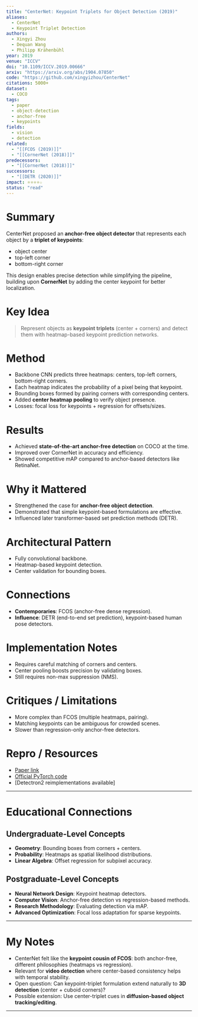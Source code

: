 ```yaml
---
title: "CenterNet: Keypoint Triplets for Object Detection (2019)"
aliases: 
  - CenterNet
  - Keypoint Triplet Detection
authors:
  - Xingyi Zhou
  - Dequan Wang
  - Philipp Krähenbühl
year: 2019
venue: "ICCV"
doi: "10.1109/ICCV.2019.00666"
arxiv: "https://arxiv.org/abs/1904.07850"
code: "https://github.com/xingyizhou/CenterNet"
citations: 5000+
dataset:
  - COCO
tags:
  - paper
  - object-detection
  - anchor-free
  - keypoints
fields:
  - vision
  - detection
related:
  - "[[FCOS (2019)]]"
  - "[[CornerNet (2018)]]"
predecessors:
  - "[[CornerNet (2018)]]"
successors:
  - "[[DETR (2020)]]"
impact: ⭐⭐⭐⭐☆
status: "read"
---
```


# Summary
CenterNet proposed an **anchor-free object detector** that represents each object by a **triplet of keypoints**:  
- object center  
- top-left corner  
- bottom-right corner  

This design enables precise detection while simplifying the pipeline, building upon **CornerNet** by adding the center keypoint for better localization.

# Key Idea
> Represent objects as **keypoint triplets** (center + corners) and detect them with heatmap-based keypoint prediction networks.

# Method
- Backbone CNN predicts three heatmaps: centers, top-left corners, bottom-right corners.  
- Each heatmap indicates the probability of a pixel being that keypoint.  
- Bounding boxes formed by pairing corners with corresponding centers.  
- Added **center heatmap pooling** to verify object presence.  
- Losses: focal loss for keypoints + regression for offsets/sizes.  

# Results
- Achieved **state-of-the-art anchor-free detection** on COCO at the time.  
- Improved over CornerNet in accuracy and efficiency.  
- Showed competitive mAP compared to anchor-based detectors like RetinaNet.  

# Why it Mattered
- Strengthened the case for **anchor-free object detection**.  
- Demonstrated that simple keypoint-based formulations are effective.  
- Influenced later transformer-based set prediction methods (DETR).  

# Architectural Pattern
- Fully convolutional backbone.  
- Heatmap-based keypoint detection.  
- Center validation for bounding boxes.  

# Connections
- **Contemporaries**: FCOS (anchor-free dense regression).  
- **Influence**: DETR (end-to-end set prediction), keypoint-based human pose detectors.  

# Implementation Notes
- Requires careful matching of corners and centers.  
- Center pooling boosts precision by validating boxes.  
- Still requires non-max suppression (NMS).  

# Critiques / Limitations
- More complex than FCOS (multiple heatmaps, pairing).  
- Matching keypoints can be ambiguous for crowded scenes.  
- Slower than regression-only anchor-free detectors.  

# Repro / Resources
- [Paper link](https://arxiv.org/abs/1904.07850)  
- [Official PyTorch code](https://github.com/xingyizhou/CenterNet)  
- [Detectron2 reimplementations available]  

---

# Educational Connections

## Undergraduate-Level Concepts
- **Geometry**: Bounding boxes from corners + centers.  
- **Probability**: Heatmaps as spatial likelihood distributions.  
- **Linear Algebra**: Offset regression for subpixel accuracy.  

## Postgraduate-Level Concepts
- **Neural Network Design**: Keypoint heatmap detectors.  
- **Computer Vision**: Anchor-free detection vs regression-based methods.  
- **Research Methodology**: Evaluating detection via mAP.  
- **Advanced Optimization**: Focal loss adaptation for sparse keypoints.  

---

# My Notes
- CenterNet felt like the **keypoint cousin of FCOS**: both anchor-free, different philosophies (heatmaps vs regression).  
- Relevant for **video detection** where center-based consistency helps with temporal stability.  
- Open question: Can keypoint-triplet formulation extend naturally to **3D detection** (center + cuboid corners)?  
- Possible extension: Use center-triplet cues in **diffusion-based object tracking/editing**.  

---
